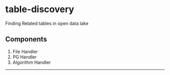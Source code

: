 # table-discovery
Finding Related tables in open data lake

## Components
1. File Handler
2. PG Handler
3. Algorithm Handler

***